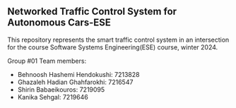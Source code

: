 ## Networked Traffic Control System for Autonomous Cars-ESE
This repository represents the smart traffic control system in an intersection for the course Software Systems Engineering(ESE) course, winter 2024.

Group #01
Team members:
- Behnoosh Hashemi Hendokushi: 7213828
- Ghazaleh Hadian Ghahfarokhi: 7216547
- Shirin Babaeikouros: 7219095
- Kanika Sehgal: 7219646
